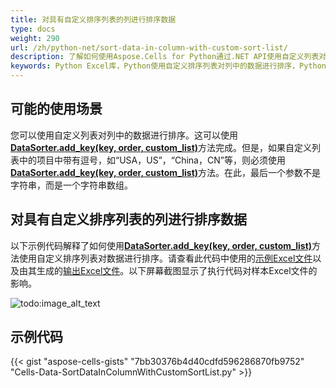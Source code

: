 ```yaml
---
title: 对具有自定义排序列表的列进行排序数据
type: docs
weight: 290
url: /zh/python-net/sort-data-in-column-with-custom-sort-list/
description: 了解如何使用Aspose.Cells for Python通过.NET API使用自定义列表对列中的数据进行排序。
keywords: Python Excel库，Python使用自定义排序列表对列中的数据进行排序，Python按自定义列表对数据进行排序。
---
```


## **可能的使用场景**

您可以使用自定义列表对列中的数据进行排序。这可以使用[**DataSorter.add_key(key, order, custom_list)**](https://reference.aspose.com/cells/python-net/aspose.cells/datasorter/add_key/#int-aspose.cells.SortOrder-list)方法完成。但是，如果自定义列表中的项目中带有逗号，如“USA，US”，“China，CN”等，则必须使用[**DataSorter.add_key(key, order, custom_list)**](https://reference.aspose.com/cells/python-net/aspose.cells/datasorter/add_key/#int-aspose.cells.SortOrder-list)方法。在此，最后一个参数不是字符串，而是一个字符串数组。

## **对具有自定义排序列表的列进行排序数据**

以下示例代码解释了如何使用[**DataSorter.add_key(key, order, custom_list)**](https://reference.aspose.com/cells/python-net/aspose.cells/datasorter/add_key/#int-aspose.cells.SortOrder-list)方法使用自定义排序列表对数据进行排序。请查看此代码中使用的[示例Excel文件](50528327.xlsx)以及由其生成的[输出Excel文件](50528328.xlsx)。以下屏幕截图显示了执行代码对样本Excel文件的影响。

![todo:image_alt_text](sort-data-in-column-with-custom-sort-list_1.png)

## **示例代码**

{{< gist "aspose-cells-gists" "7bb30376b4d40cdfd596286870fb9752" "Cells-Data-SortDataInColumnWithCustomSortList.py" >}}
